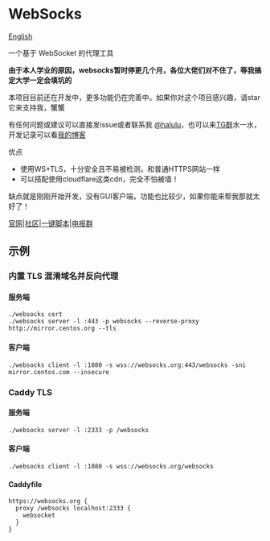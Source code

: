 # WebSocks

[English](https://github.com/chailyuan/websocks/blob/master/README-en.md)

一个基于 WebSocket 的代理工具

**由于本人学业的原因，websocks暂时停更几个月，各位大佬们对不住了，等我搞定大学一定会填坑的**

本项目目前还在开发中，更多功能仍在完善中。如果你对这个项目感兴趣，请star它来支持我，蟹蟹

有任何问题或建议可以直接发issue或者联系我 [@halulu](https://t.me/halulu)，也可以来[TG群](https://t.me/websocks)水一水，开发记录可以看[我的博客](https://halu.lu/post/websocks-development/)

优点
 - 使用WS+TLS，十分安全且不易被检测，和普通HTTPS网站一样
 - 可以搭配使用cloudflare这类cdn，完全不怕被墙！

缺点就是刚刚开始开发，没有GUI客户端，功能也比较少，如果你能来帮我那就太好了！

[官网](https://websocks.org/)|[社区](https://zhuji.lu/tags/websocks)|[一键脚本](https://zhuji.lu/topic/15/websocks-一键脚本-简易安装教程)|[电报群](https://t.me/websocks)

## 示例

### 内置 TLS 混淆域名并反向代理

#### 服务端
```
./websocks cert
./websocks server -l :443 -p websocks --reverse-proxy http://mirror.centos.org --tls
```

#### 客户端
```
./websocks client -l :1080 -s wss://websocks.org:443/websocks -sni mirror.centos.com --insecure
```


### Caddy TLS

#### 服务端
```
./websocks server -l :2333 -p /websocks
```

#### 客户端
```
./websocks client -l :1080 -s wss://websocks.org/websocks
```

#### Caddyfile
```
https://websocks.org {
  proxy /websocks localhost:2333 {
    websocket
  }
}
```